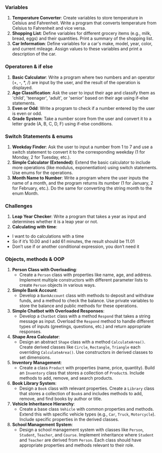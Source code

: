 ﻿### Variables
1. **Temperature Converter**: Create variables to store temperature in Celsius and Fahrenheit. Write a program that converts temperature from Celsius to Fahrenheit and vice versa.
2. **Shopping List**: Define variables for different grocery items (e.g., milk, bread, eggs) and their quantities. Print a summary of the shopping list.
3. **Car Information**: Define variables for a car's make, model, year, color, and current mileage. Assign values to these variables and print a description of the car.

### Operatoren & if else
1. **Basic Calculator**: Write a program where two numbers and an operator (+, -, *, /) are input by the user, and the result of the operation is displayed.
2. **Age Classification**: Ask the user to input their age and classify them as 'child', 'teenager', 'adult', or 'senior' based on their age using if-else statements.
3. **Even or Odd**: Write a program to check if a number entered by the user is even or odd.
4. **Grade System**: Take a number score from the user and convert it to a letter grade (A, B, C, D, F) using if-else conditions.

### Switch Statements & enums
1. **Weekday Finder**: Ask the user to input a number from 1 to 7 and use a switch statement to convert it to the corresponding weekday (1 for Monday, 2 for Tuesday, etc.).
2. **Simple Calculator (Extended)**: Extend the basic calculator to include more operations (like modulus, exponentiation) using switch statements. Use enums for the operations.
4. **Month Name to Number**: Write a program where the user inputs the name of a month, and the program returns its number (1 for January, 2 for February, etc.). Do the same for converting the string month to the enum Month.

### Challenges
1. **Leap Year Checker**: Write a program that takes a year as input and determines whether it is a leap year or not.
2. **Calculating with time**:
- I want to do calculations with a time
- So if it’s 10.00 and I add 61 minutes, the result should be 11.01
- Don’t use if or another conditional expression, you don’t need it


### Objects, methods & OOP
1. **Person Class with Overloading**:
   - Create a `Person` class with properties like name, age, and address. Implement multiple constructors with different parameter lists to create `Person` objects in various ways.
2. **Simple Bank Account**:
   - Develop a `BankAccount` class with methods to deposit and withdraw funds, and a method to check the balance. Use private variables to store the balance and public methods for these operations.
3. **Simple Chatbot with Overloaded Responses**:
   - Develop a `Chatbot` class with a method `Respond` that takes a string message as input. Overload the `Respond` method to handle different types of inputs (greetings, questions, etc.) and return appropriate responses.
4. **Shape Area Calculator**:
   - Design an abstract `Shape` class with a method `CalculateArea()`. Create derived classes like `Circle`, `Rectangle`, `Triangle` each overriding `CalculateArea()`. Use constructors in derived classes to set dimensions.
5. **Inventory Management**:
   - Create a class `Product` with properties (name, price, quantity). Build an `Inventory` class that stores a collection of `Product`s. Include methods to add, remove, and search products.
6. **Book Library System**:
   - Design a `Book` class with relevant properties. Create a `Library` class that stores a collection of `Book`s and includes methods to add, remove, and find books by author or title.
7. **Vehicle Inheritance Hierarchy**:
   - Create a base class `Vehicle` with common properties and methods. Extend this with specific vehicle types (e.g., `Car`, `Truck`, `Motorcycle`). Include specific properties in the derived classes.
8. **School Management System**:
   - Design a school management system with classes like `Person`, `Student`, `Teacher`, and `Course`. Implement inheritance where `Student` and `Teacher` are derived from `Person`. Each class should have appropriate properties and methods relevant to their role.

